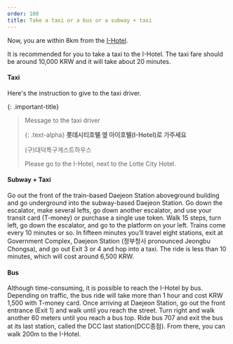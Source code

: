 ```yaml
---
order: 100
title: Take a taxi or a bus or a subway + taxi
---
```

Now, you are within 8km from the [I-Hotel](https://www.i-hotel.co.kr). 


It is recommended for you to take a taxi to the I-Hotel. The taxi fare should be around 10,000 KRW and it will take about 20 minutes.

#### Taxi

Here's the instruction to give to the taxi driver. 

{: .important-title}
> Message to the taxi driver
> 
> {: .text-alpha}
> **롯데시티호텔 옆 아이호텔(I-Hotel)로 가주세요**
>
> (구)대덕특구게스트하우스
> 
> Please go to the I-Hotel, next to the Lotte City Hotel.


#### Subway + Taxi

Go out the front of the train-based Daejeon Station aboveground building and go underground into the subway-based Daejeon Station. Go down the escalator, make several lefts, go down another escalator, and use your transit card (T-money) or purchase a single use token. Walk 15 steps, turn left, go down the escalator, and go to the platform on your left. Trains come every 10 minutes or so. In fifteen minutes you’ll travel eight stations, exit at Government Complex, Daejeon Station (정부청사 pronounced Jeongbu Chongsa), and go out Exit 3 or 4 and hop into a taxi. The ride is less than 10 minutes, which will cost around 6,500 KRW. 

#### Bus

Although time-consuming, it is possible to reach the I-Hotel by bus. Depending on traffic, the bus ride will take more than 1 hour and cost KRW 1,500 with T-money card. Once arriving at Daejeon Station, go out the front entrance (Exit 1) and walk until you reach the street. Turn right and walk another 60 meters until you reach a bus top. Ride bus 707 and exit the bus at its last station, called the DCC last station(DCC종점). From there, you can walk 200m to the I-Hotel.
